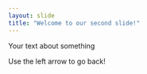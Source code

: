 ```yaml
---
layout: slide
title: "Welcome to our second slide!"
---
```

Your text about something

Use the left arrow to go back!
